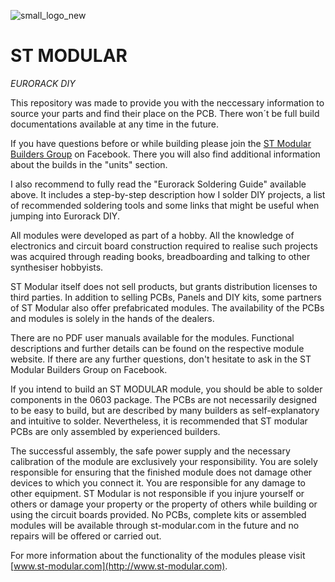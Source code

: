 ![small_logo_new](https://user-images.githubusercontent.com/34412229/41201244-60ad7274-6cb4-11e8-85d3-9a263471b193.jpg)
# ST MODULAR
_EURORACK DIY_

This repository was made to provide you with the neccessary information to source your parts and find their place on the PCB. There won´t be full build documentations available at any time in the future. 

If you have questions before or while building please join the [ST Modular Builders Group](https://www.facebook.com/groups/stmodular/) on Facebook. There you will also find additional information about the builds in the "units" section.

I also recommend to fully read the "Eurorack Soldering Guide" available above. It includes a step-by-step description how I solder DIY projects, a list of recommended soldering tools and some links that might be useful when jumping into Eurorack DIY.

All modules were developed as part of a hobby. All the knowledge of electronics and circuit board construction required to realise such projects was acquired through reading books, breadboarding and talking to other synthesiser hobbyists.

ST Modular itself does not sell products, but grants distribution licenses to third parties. In addition to selling PCBs, Panels and DIY kits, some partners of ST Modular also offer prefabricated modules. The availability of the PCBs and modules is solely in the hands of the dealers.

There are no PDF user manuals available for the modules. Functional descriptions and further details can be found on the respective module website. If there are any further questions, don't hesitate to ask in the ST Modular Builders Group on Facebook.
 
If you intend to build an ST MODULAR module, you should be able to solder components in the 0603 package. The PCBs are not necessarily designed to be easy to build, but are described by many builders as self-explanatory and intuitive to solder. Nevertheless, it is recommended that ST modular PCBs are only assembled by experienced builders.
 
The successful assembly, the safe power supply and the necessary calibration of the module are exclusively your responsibility. You are solely responsible for ensuring that the finished module does not damage other devices to which you connect it. You are responsible for any damage to other equipment. ST Modular is  not responsible if you injure yourself or others or damage your property or the property of others while building or using the circuit boards provided. No PCBs, complete kits or assembled modules will be available through st-modular.com in the future and no repairs will be offered or carried out.

For more information about the functionality of the modules please visit [www.st-modular.com](http://www.st-modular.com).

